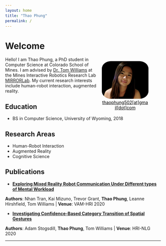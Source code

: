 ```yaml
---
layout: home
title: "Thao Phung"
permalink: /
---
```


# Welcome
<figure class="image" style="float:right; width:30%; margin-left:10pt">
<img style="border-radius:20%;" src="files/avatar.jpg">
<figcaption style="text-align:center;"><a href="mailto:thaophung502@gmail.com" style="color:black;">thaophung502[at]gmail[dot]com</a></figcaption>
</figure>
<!--I'm a Ph.D. student in computer science at Auburn University, advised by [Wei-Shinn Ku][ku]. My research interests focus on data management and machine learning. 

Before coming to Auburn,I obtained my B.S. in Computer Science from University of Wyoming. -->

<!--I am currently looking for full-time positions in software engineering, data science, or related fields. I have professional experience with machine learning applications and cutting-edge research.-->

<!--During my undergraduate, I worked as a research assistant at [Evolving AI Lab][lab]. I worked with [Anh Nguyen][anh] in [learning to solve symbolic math from visual inputs][project], in which we studied if deep neural networks (DNNs) can learn to extract the meanings behind visual symbols.-->

Hello! I am Thao Phung, a PhD student in Computer Science at Colorado School of Mines. I am advised by [Dr. Tom Williams][tom] at the Mines Interactive Robotics Research Lab [MIRRORLab][mirrorlab]. My current research interests include human-robot interaction, augmented reality. 

## Education
- BS in Computer Science, University of Wyoming, 2018

## Research Areas
- Human-Robot Interaction
- Augmented Reality
- Cognitive Science

## Publications
- [**Exploring Mixed Reality Robot Communication Under Different types of Mental Workload**][mentalWorkload]

**Authors**: Nhan Tran, Kai Mizuno, Trevor Grant, **Thao Phung**, Leanne Hirshfield, Tom Williams | **Venue**: VAM-HRI 2020

- [**Investigating Confidence-Based Category Transition of Spatial Gestures**][adamWorkshop]

**Authors**: Adam Stogsdill, **Thao Phung**, Tom Williams | **Venue**: HRI-NLG 2020

<!--Contact: phungpthao[at]gmail[dot]com-->



---
[lab]: http://www.evolvingai.org/
[anh]: http://anhnguyen.me/research/
[project]: https://www.thaophung.com/projects/
[ku]: http://auburn.edu/academic/engineering/dslab/
[tom]: https://people.mines.edu/twilliams/
[mirrorlab]: https://mirrorlab.mines.edu/


<!--PAPERS-->
[mentalWorkload]: https://mirrorlab.mines.edu/publications/tran2020vamhri/
[adamWorkshop]: https://mirrorlab.mines.edu/publications/stogsdill2020hrinlg/
